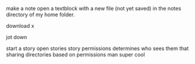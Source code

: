make a note
open a textblock with a new file (not yet saved) in the notes directory of my home folder.

download x 

jot down

start a story
open stories
story permissions determines who sees them
that sharing directories based on permissions man
super cool

